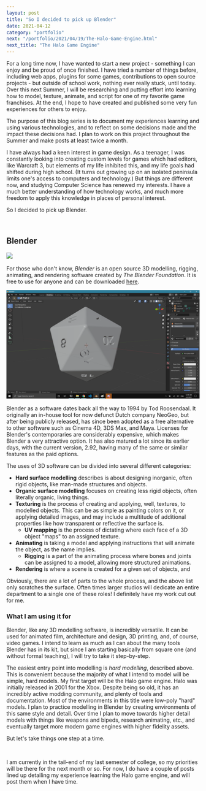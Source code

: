 ```yaml
---
layout: post
title: "So I decided to pick up Blender"
date: 2021-04-12
category: "portfolio"
next: "/portfolio/2021/04/19/The-Halo-Game-Engine.html"
next_title: "The Halo Game Engine"
---
```


For a long time now, I have wanted to start a new project - something I can enjoy and be proud of once finished. I have tried a number of things before, including web apps, plugins for some games, contributions to open source projects - but outside of school work, nothing ever really stuck, until today. Over this next Summer, I will be researching and putting effort into learning how to model, texture, animate, and script for one of my favorite game franchises. At the end, I hope to have created and published some very fun experiences for others to enjoy.

The purpose of this blog series is to document my experiences learning and using various technologies, and to reflect on some decisions made and the impact these decisions had. I plan to work on this project throughout the Summer and make posts at least twice a month.

I have always had a keen interest in game design. As a teenager, I was constantly looking into creating custom levels for games which had editors, like Warcraft 3, but elements of my life inhibited this, and my life goals had shifted during high school. (It turns out growing up on an isolated peninsula limits one's access to computers and technology.) But things are different now, and studying Computer Science has renewed my interests. I have a much better understanding of how technology works, and much more freedom to apply this knowledge in places of personal interest.

So I decided to pick up Blender.

<br/>

## Blender

![](https://www.blender.org/wp-content/uploads/2015/03/blender_logo_socket-1-768x235.png)

For those who don't know, *Blender* is an open source 3D modelling, rigging, animating, and rendering software created by *The Blender Foundation*. It is free to use for anyone and can be downloaded [here](https://www.blender.org/).

![A 20-sided die I modelled for practice](https://raw.githubusercontent.com/CollinLBauer/collinlbauer.github.io/master/images/halo/blender_d20.png)

Blender as a software dates back all the way to 1994 by Tod Roosendaal. It originally an in-house tool for now defunct Dutch company NeoGeo, but after being publicly released, has since been adopted as a free alternative to other software such as Cinema 4D, 3DS Max, and Maya. Licenses for Blender's contemporaries are considerably expensive, which makes Blender a very attractive option. It has also matured a lot since its earlier days, with the current version, 2.92, having many of the same or similar features as the paid options.

The uses of 3D software can be divided into several different categories:

- **Hard surface modelling** describes is about designing inorganic, often rigid objects, like man-made structures and objects.
- **Organic surface modelling** focuses on creating less rigid objects, often literally organic, living things.
- **Texturing** is the process of creating and applying, well, textures, to modelled objects. This can be as simple as painting colors on it, or applying detailed images, and may include a multitude of additional properties like how transparent or reflective the surface is.
  - **UV mapping** is the process of dictating where each face of a 3D object "maps" to an assigned texture.
- **Animating** is taking a model and applying instructions that will animate the object, as the name implies.
  - **Rigging** is a part of the animating process where bones and joints can be assigned to a model, allowing more structured animations.
- **Rendering** is where a scene is created for a given set of objects, and 

Obviously, there are a lot of parts to the whole process, and the above list only scratches the surface. Often times larger studios will dedicate an entire department to a single one of these roles! I definitely have my work cut out for me.


### What I am using it for

Blender, like any 3D modelling software, is incredibly versatile. It can be used for animated film, architecture and design, 3D printing, and, of course, video games. I intend to learn as much as I can about the many tools Blender has in its kit, but since I am starting basically from square one (and without formal teaching), I will try to take it step-by-step.

The easiest entry point into modelling is *hard modelling*, described above. This is convenient because the majority of what I intend to model will be simple, hard models. My first target will be the Halo game engine. Halo was initially released in 2001 for the Xbox. Despite being so old, it has an incredibly active modding community, and plenty of tools and documentation. Most of the environments in this title were low-poly "hard" models. I plan to practice modelling in Blender by creating environments of this same style and detail. Over time I plan to move towards higher detail models with things like weapons and bipeds, research animating, etc., and eventually target more modern game engines with higher fidelity assets.

But let's take things one step at a time.

<br/>

I am currently in the tail-end of my last semester of college, so my priorities will be there for the next month or so. For now, I do have a couple of posts lined up detailing my experience learning the Halo game engine, and will post them when I have time.
